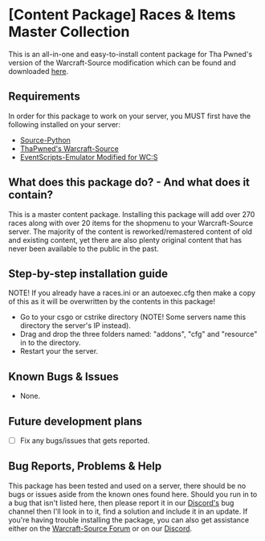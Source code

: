 # [Content Package] Races & Items Master Collection
This is an all-in-one and easy-to-install content package for Tha Pwned's version of the Warcraft-Source modification which can be found and downloaded [here](https://github.com/ThaPwned/WCS).


## Requirements
In order for this package to work on your server, you MUST first have the following installed on your server:
- [Source-Python](http://downloads.sourcepython.com)
- [ThaPwned's Warcraft-Source](https://github.com/ThaPwned/WCS)
- [EventScripts-Emulator Modified for WC:S](https://github.com/ManifestManah/EventScripts-Emulator-For-WCS)


## What does this package do? - And what does it contain?
This is a master content package. Installing this package will add over 270 races along with over 20 items for the shopmenu to your Warcraft-Source server.
The majority of the content is reworked/remastered content of old and existing content, yet there are also plenty original content that has never been available to the public in the past.


## Step-by-step installation guide
NOTE! If you already have a races.ini or an autoexec.cfg then make a copy of this as it will be overwritten by the contents in this package!
- Go to your csgo or cstrike directory (NOTE! Some servers name this directory the server's IP instead).
- Drag and drop the three folders named: "addons", "cfg" and "resource" in to the directory.
- Restart your the server.


## Known Bugs & Issues
- None.


## Future development plans
- [ ] Fix any bugs/issues that gets reported.


## Bug Reports, Problems & Help
This package has been tested and used on a server, there should be no bugs or issues aside from the known ones found here.
Should you run in to a bug that isn't listed here, then please report it in our [Discord's](https://discord.gg/zYASbKz) bug channel then I'll look in to it, find a solution and include it in an update.
If you're having trouble installing the package, you can also get assistance either on the [Warcraft-Source Forum](http://warcraft-source.com/) or on our [Discord](https://discord.gg/zYASbKz).
